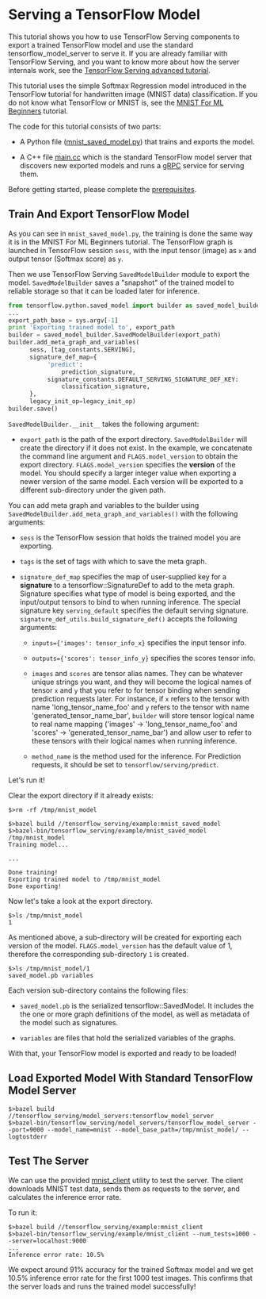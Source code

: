 # Serving a TensorFlow Model

This tutorial shows you how to use TensorFlow Serving components to export a
trained TensorFlow model and use the standard tensorflow_model_server to serve
it. If you are already familiar with TensorFlow Serving, and you want to know
more about how the server internals work, see the
[TensorFlow Serving advanced tutorial](serving_advanced.md).

This tutorial uses the simple Softmax Regression model introduced in the
TensorFlow tutorial for handwritten image (MNIST data) classification. If you
do not know what TensorFlow or MNIST is, see the
[MNIST For ML Beginners](http://www.tensorflow.org/tutorials/mnist/beginners/index.html#mnist-for-ml-beginners)
tutorial.

The code for this tutorial consists of two parts:

* A Python file
([mnist_saved_model.py](https://github.com/tensorflow/serving/tree/master/tensorflow_serving/example/mnist_saved_model.py))
that trains and exports the model.

* A C++ file
[main.cc](https://github.com/tensorflow/serving/tree/master/tensorflow_serving/model_servers/main.cc)
which is the standard TensorFlow model server that discovers new exported
models and runs a [gRPC](http://www.grpc.io) service for serving them.

Before getting started, please complete the [prerequisites](setup.md#prerequisites).

## Train And Export TensorFlow Model

As you can see in `mnist_saved_model.py`, the training is done the same way it
is in the MNIST For ML Beginners tutorial. The TensorFlow graph is launched in
TensorFlow session `sess`, with the input tensor (image) as `x` and output
tensor (Softmax score) as `y`.

Then we use TensorFlow Serving `SavedModelBuilder` module to export the model.
`SavedModelBuilder` saves a "snapshot" of the trained model to reliable storage
so that it can be loaded later for inference.

~~~python
from tensorflow.python.saved_model import builder as saved_model_builder
...
export_path_base = sys.argv[-1]
print 'Exporting trained model to', export_path
builder = saved_model_builder.SavedModelBuilder(export_path)
builder.add_meta_graph_and_variables(
      sess, [tag_constants.SERVING],
      signature_def_map={
           'predict':
               prediction_signature,
           signature_constants.DEFAULT_SERVING_SIGNATURE_DEF_KEY:
               classification_signature,
      },
      legacy_init_op=legacy_init_op)
builder.save()
~~~

`SavedModelBuilder.__init__` takes the following argument:
* `export_path` is the path of the export directory. `SavedModelBuilder` will
create the directory if it does not exist. In the example, we concatenate
the command line argument and `FLAGS.model_version` to obtain the export
directory. `FLAGS.model_version` specifies the **version** of the model. You
should specify a larger integer value when exporting a newer version of the same
model. Each version will be exported to a different sub-directory under the
given path.

You can add meta graph and variables to the builder using
`SavedModelBuilder.add_meta_graph_and_variables()` with the following arguments:
  * `sess` is the TensorFlow session that holds the trained model you are
  exporting.

  * `tags` is the set of tags with which to save the meta graph.

  * `signature_def_map` specifies the map of user-supplied key for a
  **signature** to a tensorflow::SignatureDef to add to the meta graph.
  Signature specifies what type of model is being exported, and the input/output
  tensors to bind to when running inference. The special signature key
  `serving_default` specifies the default serving signature.
  `signature_def_utils.build_signature_def()` accepts the following arguments:

    * `inputs={'images': tensor_info_x}` specifies the input tensor info.

    * `outputs={'scores': tensor_info_y}` specifies the scores tensor info.

    * `images` and `scores` are tensor alias names. They can be whatever
    unique strings you want, and they will become the logical names of tensor
    `x` and `y` that you refer to for tensor binding when sending prediction
    requests later. For instance, if `x` refers to the tensor with name
    'long_tensor_name_foo' and `y` refers to the tensor with name
    'generated_tensor_name_bar', `builder` will store tensor logical name to
    real name mapping ('images' -> 'long_tensor_name_foo' and 'scores' ->
    'generated_tensor_name_bar') and allow user to refer to these tensors with
    their logical names when running inference.

    * `method_name` is the method used for the inference. For Prediction
    requests, it should be set to `tensorflow/serving/predict`.

Let's run it!

Clear the export directory if it already exists:

~~~shell
$>rm -rf /tmp/mnist_model
~~~

~~~shell
$>bazel build //tensorflow_serving/example:mnist_saved_model
$>bazel-bin/tensorflow_serving/example/mnist_saved_model /tmp/mnist_model
Training model...

...

Done training!
Exporting trained model to /tmp/mnist_model
Done exporting!
~~~

Now let's take a look at the export directory.

~~~shell
$>ls /tmp/mnist_model
1
~~~

As mentioned above, a sub-directory will be created for exporting each version
of the model. `FLAGS.model_version` has the default value of 1, therefore
the corresponding sub-directory `1` is created.

~~~shell
$>ls /tmp/mnist_model/1
saved_model.pb variables
~~~

Each version sub-directory contains the following files:

  * `saved_model.pb` is the serialized tensorflow::SavedModel. It includes the
  the one or more graph definitions of the model, as well as metadata of the
  model such as signatures.

  * `variables` are files that hold the serialized variables of the graphs.

With that, your TensorFlow model is exported and ready to be loaded!

## Load Exported Model With Standard TensorFlow Model Server

~~~shell
$>bazel build //tensorflow_serving/model_servers:tensorflow_model_server
$>bazel-bin/tensorflow_serving/model_servers/tensorflow_model_server --port=9000 --model_name=mnist --model_base_path=/tmp/mnist_model/ --logtostderr
~~~

## Test The Server

We can use the provided [mnist_client](https://github.com/tensorflow/serving/tree/master/tensorflow_serving/example/mnist_client.py) utility
to test the server. The client downloads MNIST test data, sends them as
requests to the server, and calculates the inference error rate.

To run it:

~~~shell
$>bazel build //tensorflow_serving/example:mnist_client
$>bazel-bin/tensorflow_serving/example/mnist_client --num_tests=1000 --server=localhost:9000
...
Inference error rate: 10.5%
~~~

We expect around 91% accuracy for the trained Softmax model and we get
10.5% inference error rate for the first 1000 test images. This confirms that
the server loads and runs the trained model successfully!
